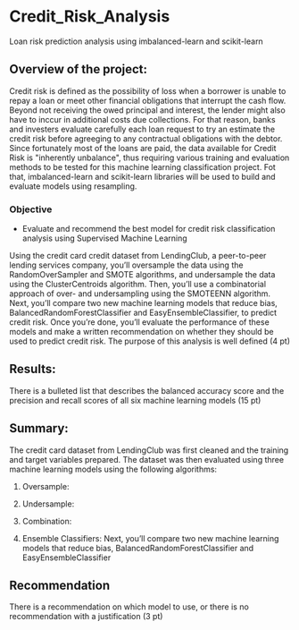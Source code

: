 # Credit_Risk_Analysis
Loan risk prediction analysis using imbalanced-learn and scikit-learn

## Overview of the project:
Credit risk is defined as the possibility of loss when a borrower is unable to repay a loan or meet other financial obligations that interrupt the cash flow. Beyond not receiving the owed principal and interest, the lender might also have to inccur in additional costs due collections. For that reason, banks and investers evaluate carefully each loan request to try an estimate the credit risk before agreeging to any contractual obligations with the debtor. 
Since fortunately most of the loans are paid, the data available for Credit Risk is "inherently unbalance", thus requiring various training and evaluation methods to be tested for this machine learning classification project. Fot that, imbalanced-learn and scikit-learn libraries will be used to build and evaluate models using resampling.

### Objective
* Evaluate and recommend the best model for credit risk classification analysis using Supervised Machine Learning

Using the credit card credit dataset from LendingClub, a peer-to-peer lending services company, you’ll oversample the data using the RandomOverSampler and SMOTE algorithms, and undersample the data using the ClusterCentroids algorithm. Then, you’ll use a combinatorial approach of over- and undersampling using the SMOTEENN algorithm. Next, you’ll compare two new machine learning models that reduce bias, BalancedRandomForestClassifier and EasyEnsembleClassifier, to predict credit risk. Once you’re done, you’ll evaluate the performance of these models and make a written recommendation on whether they should be used to predict credit risk.
The purpose of this analysis is well defined (4 pt)
## Results:

There is a bulleted list that describes the balanced accuracy score and the precision and recall scores of all six machine learning models (15 pt)

## Summary:
The credit card dataset from LendingClub was first cleaned and the training and target variables prepared. The dataset was then  evaluated using three machine learning models using the following algorithms:
1. Oversample:

2. Undersample:

3. Combination: 

4. Ensemble Classifiers: Next, you’ll compare two new machine learning models that reduce bias, BalancedRandomForestClassifier and EasyEnsembleClassifier


## Recommendation
There is a recommendation on which model to use, or there is no recommendation with a justification (3 pt)
